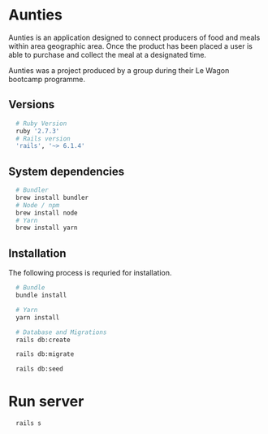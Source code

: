 # Aunties

Aunties is an application designed to connect producers of food and meals within area geographic area. Once the product has been placed a user is able to purchase and collect the meal at a designated time.

Aunties was a project produced by a group during their Le Wagon bootcamp programme.

## Versions
```ruby
  # Ruby Version
  ruby '2.7.3'
  # Rails version
  'rails', '~> 6.1.4'
```

## System dependencies
```bash
  # Bundler
  brew install bundler
  # Node / npm
  brew install node
  # Yarn
  brew install yarn
```
## Installation
The following process is requried for installation.

```bash
  # Bundle
  bundle install

  # Yarn
  yarn install

  # Database and Migrations
  rails db:create

  rails db:migrate

  rails db:seed
```

# Run server
```bash
  rails s
```
